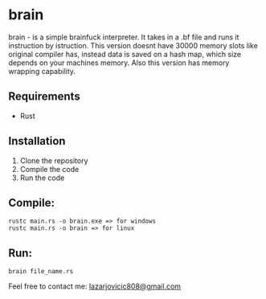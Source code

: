 # brain

brain - is a simple brainfuck interpreter. It takes in a .bf file and runs it instruction by istruction.
This version doesnt  have 30000 memory slots like original compiler has, instead data is saved on a hash map, which size
depends on your machines memory. Also this version has memory wrapping capability.

## Requirements
- Rust 

## Installation
1. Clone the repository
2. Compile the code
3. Run the code

## Compile:
````commandline
rustc main.rs -o brain.exe => for windows
rustc main.rs -o brain => for linux
````

## Run:

```commandline
brain file_name.rs
``` 
Feel free to contact me: lazarjovicic808@gmail.com

